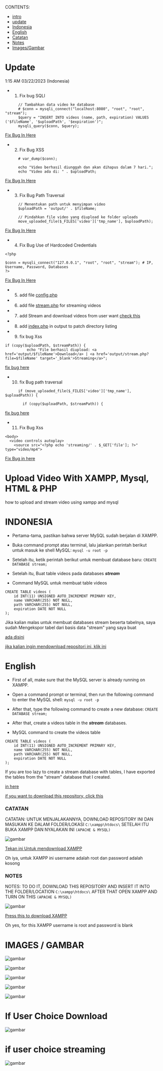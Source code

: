 CONTENTS:

- [intro](https://github.com/Xnuvers007/uploadvideosXAMPP#upload-video-with-xampp-mysql-html--php)
- [update](https://github.com/Xnuvers007/uploadvideosXAMPP#update)
- [Indonesia](https://github.com/Xnuvers007/uploadvideosXAMPP#indonesia)
- [English](https://github.com/Xnuvers007/uploadvideosXAMPP#english)
- [Catatan](https://github.com/Xnuvers007/uploadvideosXAMPP#catatan)
- [Notes](https://github.com/Xnuvers007/uploadvideosXAMPP#notes)
- [Images/Gambar](https://github.com/Xnuvers007/uploadvideosXAMPP#images--gambar)

# Update

1:15 AM 03/22/2023 (Indonesia)
- 1. Fix bug SQLI
```   
      // Tambahkan data video ke database
      # $conn = mysqli_connect("localhost:8080", "root", "root", "stream");
      $query = "INSERT INTO videos (name, path, expiration) VALUES ('$fileName', '$uploadPath', '$expiration')";
      mysqli_query($conn, $query);
```
[Fix Bug In Here](https://github.com/Xnuvers007/uploadvideosXAMPP/blob/master/upload.php#L117-L122)

- 2. Fix Bug XSS
```     
      # var_dump($conn);

      echo "Video berhasil diunggah dan akan dihapus dalam 7 hari.";
      echo "Video ada di: " . $uploadPath;
```
[Fix Bug In Here](https://github.com/Xnuvers007/uploadvideosXAMPP/blob/master/upload.php#L127)

- 3. Fix Bug Path Traversal
```
      // Menentukan path untuk menyimpan video
      $uploadPath = 'output/' . $fileName;

      // Pindahkan file video yang diupload ke folder uploads
      move_uploaded_file($_FILES['video']['tmp_name'], $uploadPath);
```
[Fix Bug In Here](https://github.com/Xnuvers007/uploadvideosXAMPP/blob/master/upload.php#L34-L60)

- 4. Fix Bug Use of Hardcoded Credentials
```
<?php

$conn = mysqli_connect("127.0.0.1", "root", "root", "stream"); # IP, Username, Password, Databases
?>
```
[Fix Bug In Here](https://github.com/Xnuvers007/uploadvideosXAMPP/blob/master/connection.php#L7-L13)

- 5. add file [config.php](https://github.com/Xnuvers007/uploadvideosXAMPP/blob/master/config.php)

- 6. add file [stream.php](https://github.com/Xnuvers007/uploadvideosXAMPP/blob/master/output/stream.php) for streaming videos

- 7. add Stream and download videos from user want [check this](https://github.com/Xnuvers007/uploadvideosXAMPP/blob/master/upload.php#L41-L45)

- 8. add [index.php](https://github.com/Xnuvers007/uploadvideosXAMPP/blob/master/output/index.php) in output to patch directory listing

- 9. fix bug Xss
```
if (copy($uploadPath, $streamPath)) {
          echo "File berhasil diupload: <a href='output/$fileName'>Download</a> | <a href='output/stream.php?file=$fileName' target='_blank'>Streaming</a>";
```
[fix bug here](https://github.com/Xnuvers007/uploadvideosXAMPP/blob/master/upload.php#L53)

- 10. fix Bug path traversal
```
      if (move_uploaded_file($_FILES['video']['tmp_name'], $uploadPath)) {
```
```
        if (copy($uploadPath, $streamPath)) {
```
[fix bug here](https://github.com/Xnuvers007/uploadvideosXAMPP/blob/master/upload.php#L34-L38)

- 11. Fix Bug Xss
```
<body>
  <video controls autoplay>
    <source src="<?php echo 'streaming/' . $_GET['file']; ?>" type="video/mp4">
```
[Fix Bug in here](https://github.com/Xnuvers007/uploadvideosXAMPP/blob/master/output/stream.php#L20-L21)

# Upload Video With XAMPP, Mysql, HTML & PHP
how to upload and stream video using xampp and mysql

# INDONESIA
- Pertama-tama, pastikan bahwa server MySQL sudah berjalan di XAMPP.

- Buka command prompt atau terminal, lalu jalankan perintah berikut untuk masuk ke shell MySQL:
```mysql -u root -p```

- Setelah itu, ketik perintah berikut untuk membuat database baru:
```CREATE DATABASE stream;```

- Setelah itu, Buat table videos pada databases ***stream***
- Command MySQL untuk membuat table videos 
```
CREATE TABLE videos (
    id INT(11) UNSIGNED AUTO_INCREMENT PRIMARY KEY,
    name VARCHAR(255) NOT NULL,
    path VARCHAR(255) NOT NULL,
    expiration DATE NOT NULL
);
```

Jika kalian malas untuk membuat databases stream beserta tabelnya, saya sudah Mengekspor tabel dari basis data "stream" yang saya buat

[ada disini](https://raw.githubusercontent.com/Xnuvers007/uploadvideosXAMPP/master/stream.sql)

[jika kalian ingin mendownload repositori ini, klik ini](https://github.com/Xnuvers007/uploadvideosXAMPP/archive/refs/heads/master.zip)

# English
- First of all, make sure that the MySQL server is already running on XAMPP.
- Open a command prompt or terminal, then run the following command to enter the MySQL shell:
```mysql -u root -p```

- After that, type the following command to create a new database:
```CREATE DATABASE stream;```

- After that, create a videos table in the ***stream*** databases.
- MySQL command to create the videos table
```
CREATE TABLE videos (
    id INT(11) UNSIGNED AUTO_INCREMENT PRIMARY KEY,
    name VARCHAR(255) NOT NULL,
    path VARCHAR(255) NOT NULL,
    expiration DATE NOT NULL
);
```

If you are too lazy to create a stream database with tables, I have exported the tables from the "stream" database that I created.

[in here](https://raw.githubusercontent.com/Xnuvers007/uploadvideosXAMPP/master/stream.sql)

[if you want to download this repository, click this](https://github.com/Xnuvers007/uploadvideosXAMPP/archive/refs/heads/master.zip)


### CATATAN
CATATAN: UNTUK MENJALAKANNYA, DOWNLOAD REPOSITORY INI DAN MASUKAN KE DALAM FOLDER/LOKASI ```C:\xampp\htdocs\```
SETELAH ITU BUKA XAMPP DAN NYALAKAN INI ```(APACHE & MYSQL)```

![gambar](https://user-images.githubusercontent.com/62522733/224535800-4c90b24d-1128-43e9-9958-30371bdb0fb0.png)

[Tekan ini Untuk mendownload XAMPP](https://www.apachefriends.org/download.html)

Oh iya, untuk XAMPP ini username adalah root dan password adalah kosong

### NOTES
NOTES: TO DO IT, DOWNLOAD THIS REPOSITORY AND INSERT IT INTO THE FOLDER/LOCATION ```C:\xampp\htdocs\```
AFTER THAT OPEN XAMPP AND TURN ON THIS ```(APACHE & MYSQL)```

![gambar](https://user-images.githubusercontent.com/62522733/224535800-4c90b24d-1128-43e9-9958-30371bdb0fb0.png)

[Press this to download XAMPP](https://www.apachefriends.org/download.html)

Oh yes, for this XAMPP username is root and password is blank

# IMAGES / GAMBAR

![gambar](https://user-images.githubusercontent.com/62522733/224535984-5f9a5d39-7866-4c9f-a0ad-762649eb65dd.png)

![gambar](https://user-images.githubusercontent.com/62522733/224536053-8282d705-45ed-4861-90a7-dc4d80d5345b.png)

![gambar](https://user-images.githubusercontent.com/62522733/224536067-f294ce43-5a9a-4ae4-aaf2-8fe5f93990e9.png)

![gambar](https://user-images.githubusercontent.com/62522733/226693384-9e75e5bc-8e48-405b-b6a0-65fb9db9deeb.png)

![gambar](https://user-images.githubusercontent.com/62522733/226693477-53568cf4-0bb0-45e0-b0ab-1b06114267a1.png)

<h1> If User Choice Download </h1>

![gambar](https://user-images.githubusercontent.com/62522733/226693643-3692d264-0c8a-4636-aac7-e790644f5139.png)

<h1> if user choice streaming </h1>

![gambar](https://user-images.githubusercontent.com/62522733/226693803-d0091284-2bb4-4421-9b07-b887a49d18ed.png)

